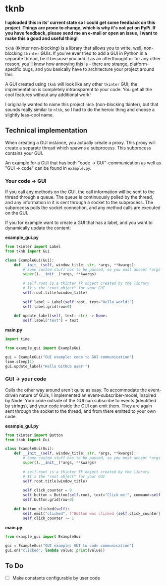 # tknb
**I uploaded this in its' current state so I could get some feedback on this project.
Things are prone to change, which is why it's not yet on PyPi. If you have feedback, please send me an e-mail or open an issue, I want to make this a good and useful thing!**

`tknb` (tkinter non-blocking) is a library that allows you to write, well, non-blocking `tkinter` GUIs.
If you've ever tried to add a GUI in Python in a separate thread, be it because you add it as an afterthought or for any other reason,
you'll know how annoying this is - there are strange, platform-specific bugs, and you basically have to architecture your project around this.

A GUI created using `tknb` will look like any other `tkinter` GUI, the implementation is completely intransparent to your code.
You get all the cool features without any additional work!

I originally wanted to name this project `nbtk` (non-blocking tkinter), but that sounds really similar to `nltk`, so I had to do the heroic thing and choose a slightly less-cool name.

## Technical implementation
When creating a GUI instance, you actually create a proxy.
This proxy will create a separate thread which spawns a subprocess. This subprocess contains your GUI.

An example for a GUI that has both "code &rarr; GUI"-communication as well as "GUI &rarr; code" can be found in `example.py`.

### Your code &rarr; GUI
If you call any methods on the GUI, the call information will be sent to the thread through a queue.
The queue is continuously polled by the thread, and any information in it is sent through a socket to the subprocess.
The subprocess polls the socket connection, and any method calls are executed on the GUI.

If you for example want to create a GUI that has a label, and you want to dynamically update the content:

**example_gui.py**
```python
from tkinter import Label
from tknb import Gui

class ExampleGui(Gui):
    def __init__(self, window_title: str, *args, **kwargs):
        # Some custom stuff has to be passed, so you must accept *args and **kwargs
        super().__init__(*args, **kwargs)
        
        # self.root is a tkinter.Tk object created by the library
        # It's the "root object" for your GUI
        self.root.title(window_title)
        
        self.label = Label(self.root, text="Hello world!")
        self.label.grid(row=0)
    
    def update_label(self, text: str) -> None:
        self.label["text"] = text
```

**main.py**
```python
import time

from example_gui import ExampleGui

gui = ExampleGui("GUI example: code to GUI communication")
time.sleep(1)
gui.update_label("Hello Github user!")
```

### GUI &rarr; your code
Calls the other way around aren't quite as easy. To accommodate the event-driven nature of GUIs, I implemented an event-subscriber-model, inspired by Node.
Your code outside of the GUI can subscribe to events (identified by strings), and your code inside the GUI can emit them.
They are again sent through the socket to the thread, and from there emitted to your own code.

**example_gui.py**
```python
from tkinter import Button
from tknb import Gui

class ExampleGui(Gui):
    def __init__(self, window_title: str, *args, **kwargs):
        # Some custom stuff has to be passed, so you must accept *args and **kwargs
        super().__init__(*args, **kwargs)
        
        # self.root is a tkinter.Tk object created by the library
        # It's the "root object" for your GUI
        self.root.title(window_title)
        
        self.click_counter = 0
        self.button = Button(self.root, text="Click me!", command=self.button_clicked)
        self.button.grid(row=0)
    
    def button_clicked(self):
        self.emit("clicked", f"Button was clicked {self.click_counter} times!")
        self.click_counter += 1
```

**main.py**
```python
from example_gui import ExampleGui

gui = ExampleGui("GUI example: GUI to code communication")
gui.on("clicked", lambda value: print(value))
```

## To Do
- [ ] Make constants configurable by user code